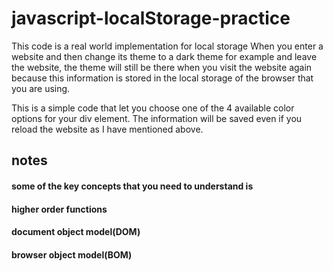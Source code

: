 # javascript-localStorage-practice

This code is a real world implementation for local storage
When you enter a website and then change its theme to a dark theme for example and leave the website, the theme will still be there when you visit the website again because this information is stored in the local storage of the browser that you are using.

This is a simple code that let you choose one of the 4 available color options for your div element. The information will be saved even if you reload the website as I have mentioned above.

## notes

#### some of the key concepts that you need to understand is 

#### higher order functions
#### document object model(DOM)
#### browser object model(BOM)
